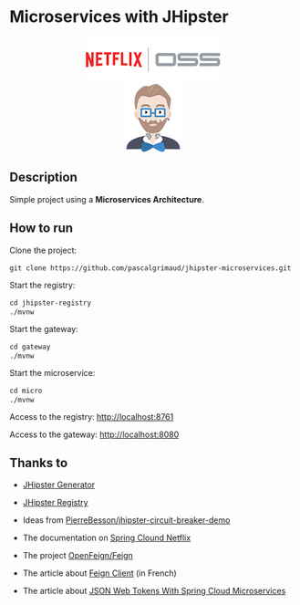 # Microservices with JHipster

<div align="center">
  <a href="https://netflix.github.io/"><img src="_images/logo-netflix-oss.png"></a>
</div>

<div align="center">
  <a href="http://jhipster.github.io/"><img src="_images/logo-jhipster.png"></a>
</div>

## Description

Simple project using a **Microservices Architecture**.


## How to run

Clone the project:

```
git clone https://github.com/pascalgrimaud/jhipster-microservices.git
```

Start the registry:

```
cd jhipster-registry
./mvnw
```

Start the gateway:
```
cd gateway
./mvnw
```

Start the microservice:

```
cd micro
./mvnw
```

Access to the registry: [http://localhost:8761](http://localhost:8761)

Access to the gateway: [http://localhost:8080](http://localhost:8080)


## Thanks to

* [JHipster Generator](https://github.com/jhipster/generator-jhipster)

* [JHipster Registry](https://github.com/jhipster/jhipster-registry)

* Ideas from [PierreBesson/jhipster-circuit-breaker-demo](https://github.com/PierreBesson/jhipster-circuit-breaker-demo)

* The documentation on [Spring Clound Netflix](http://cloud.spring.io/spring-cloud-netflix/spring-cloud-netflix.html)

* The project [OpenFeign/Feign](https://github.com/OpenFeign/feign)

* The article about [Feign Client](http://blog.ippon.fr/2016/09/21/feign-encore-un-client-http/) (in French)

* The article about [JSON Web Tokens With Spring Cloud Microservices](https://keyholesoftware.com/2016/06/20/json-web-tokens-with-spring-cloud-microservices/)
